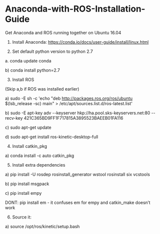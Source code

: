 # Anaconda-with-ROS-Installation-Guide
Get Anaconda and ROS running together on Ubuntu 16.04

1) Install Anaconda: https://conda.io/docs/user-guide/install/linux.html

2) Set default python version to python 2.7

  a. conda update conda

  b) conda install python=2.7

3) Install ROS

  (Skip a,b if ROS was installed earlier)

  a) sudo -E sh -c 'echo "deb http://packages.ros.org/ros/ubuntu $(lsb_release -sc) main" > /etc/apt/sources.list.d/ros-latest.list'

  b) sudo -E apt-key adv --keyserver hkp://ha.pool.sks-keyservers.net:80 --recv-key 421C365BD9FF1F717815A3895523BAEEB01FA116

  c) sudo apt-get update

d) sudo apt-get install ros-kinetic-desktop-full

4) Install catkin_pkg

a) conda install -c auto catkin_pkg 

5) Install extra dependencies

a) pip install -U rosdep rosinstall_generator wstool rosinstall six vcstools

b) pip install msgpack

c) pip install empy

DONT: pip install em - it confuses em for empy and catkin_make doesn’t work

6) Source it:

a) source /opt/ros/kinetic/setup.bash
